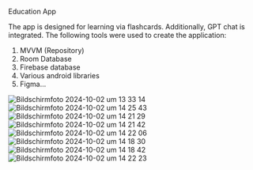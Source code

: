 Education App

The app is designed for learning via flashcards. Additionally, GPT chat is integrated.
The following tools were used to create the application:
1. MVVM (Repository)
2. Room Database
3. Firebase database
4. Various android libraries
5. Figma...


![Bildschirmfoto 2024-10-02 um 13 33 14](https://github.com/user-attachments/assets/76b2f993-d113-4875-8138-db3b7778c7df)
![Bildschirmfoto 2024-10-02 um 14 25 43](https://github.com/user-attachments/assets/b33ab320-f33a-4b3c-9fa1-fd7c86db7d15)
![Bildschirmfoto 2024-10-02 um 14 21 29](https://github.com/user-attachments/assets/5a9c4f65-fe11-4466-861a-a30ff669336d)
![Bildschirmfoto 2024-10-02 um 14 21 42](https://github.com/user-attachments/assets/f32b17be-76a3-4da8-bc0e-709d3dccc228)
![Bildschirmfoto 2024-10-02 um 14 22 06](https://github.com/user-attachments/assets/a4a1b6c3-56f3-441c-bc1b-046e321d5cdd)
![Bildschirmfoto 2024-10-02 um 14 18 30](https://github.com/user-attachments/assets/57668ca7-aebe-491e-bd4d-a881ec111377)
![Bildschirmfoto 2024-10-02 um 14 18 42](https://github.com/user-attachments/assets/50125c75-3d61-49aa-b94f-3f3e7774cfad)
![Bildschirmfoto 2024-10-02 um 14 22 23](https://github.com/user-attachments/assets/57056048-8d4f-4e1e-8abf-52e304cf70df)

